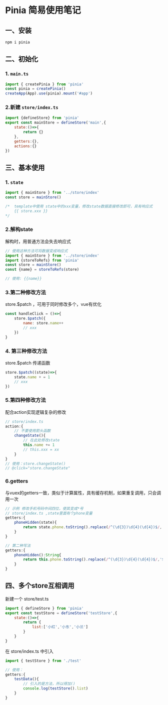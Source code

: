 # Pinia 简易使用笔记

## 一、安装

```bash
npm i pinia
```

## 二、初始化

### 1. `main.ts`

```js
import { createPinia } from 'pinia'
const pinia = createPinia()
createApp(App).use(pinia).mount('#app')
```

### 2.新建 `store/index.ts`

```js
import {defineStore} from 'pinia'
export const mainStore = defineStore('main',{
    state:()=>{
        return {}
    },
    getters:{},
    actions:{}
})
```

## 三、基本使用

### 1. `state`

```js
import { mainStore } from '../store/index'
const store = mainStore()

/*	template中使用 state中的xxx变量，修改state数据直接修改即可，具有响应式
	{{ store.xxx }}
*/
```

### 2.解构state

解构时，用普通方法会失去响应式

```js
// 使用这种方法可将数据变成响应式
import { mainStore } from '../store/index'
import {storeToRefs} from 'pinia'
const store = mainStore()
const {name} = storeToRefs(store)

// 使用: {{name}}
```

### 3.第二种修改方法

store.$patch ，可用于同时修改多个，vue有优化

```js
const handleClick = ()=>{
    store.$patch({
        name: store.name++
        // xxx
    })
}
```

### 4. 第三种修改方法

store.$patch 传递函数

```js
store.$patch((state)=>{
    state.name + = 1
    // xxx
})
```

### 5.第四种修改方法

配合action实现逻辑复杂的修改

```js
// store/index.ts
action:{
    // 不要使用箭头函数
    changeState(){
        // 在此处修改state
        this.name += 1
        // this.xxx = xx
    }
}
// 使用：store.changeState()
// @click="store.changeState"
```

### 6.getters

与vuex的getters一致，类似于计算属性，具有缓存机制，如果重复调用，只会调用一次

```js
// 示例 修改手机号码中间四位，使其变成*号
// store/index.ts ,state里面有个phone变量
getters:{
    phoneHidden(state){
        return state.phone.toString().replace(/^(\d{3})\d{4}(\d{4})$/,'$1****$2')
    }
}

// 第二种写法
getters:{
    phoneHidden():String{
        return this.phone.toString().replace(/^(\d{3})\d{4}(\d{4})$/,'$1****$2')
    }
}
```



## 四、多个store互相调用

新建一个 store/test.ts 

```js
import { defineStore } from 'pinia'
export const testStore = defineStore('testStore',{
    state:()=>{
        return {
            list:['小红','小东','小兰']
        }
    }
}
```

在 store/index.ts 中引入

```js
import { testStore } from './test'

// 使用：
getters:{
    testData(){
        // 引入的是方法，所以得加()
        console.log(testStore().list)
    }
}
```


